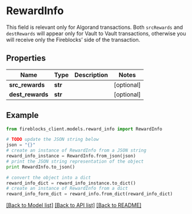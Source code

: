# RewardInfo

This field is relevant only for Algorand transactions. Both `srcRewards` and `destRewards` will appear only for Vault to Vault transactions, otherwise you will receive only the Fireblocks’ side of the transaction.

## Properties

Name | Type | Description | Notes
------------ | ------------- | ------------- | -------------
**src_rewards** | **str** |  | [optional] 
**dest_rewards** | **str** |  | [optional] 

## Example

```python
from fireblocks_client.models.reward_info import RewardInfo

# TODO update the JSON string below
json = "{}"
# create an instance of RewardInfo from a JSON string
reward_info_instance = RewardInfo.from_json(json)
# print the JSON string representation of the object
print RewardInfo.to_json()

# convert the object into a dict
reward_info_dict = reward_info_instance.to_dict()
# create an instance of RewardInfo from a dict
reward_info_form_dict = reward_info.from_dict(reward_info_dict)
```
[[Back to Model list]](../README.md#documentation-for-models) [[Back to API list]](../README.md#documentation-for-api-endpoints) [[Back to README]](../README.md)


